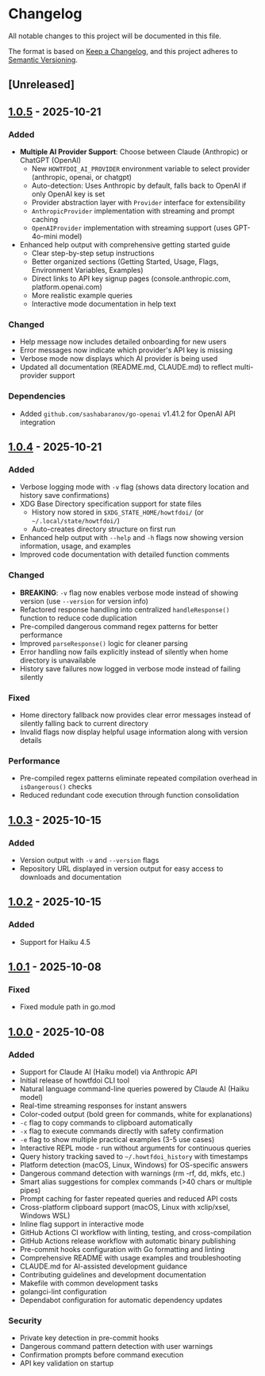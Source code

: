 # Changelog

All notable changes to this project will be documented in this file.

The format is based on [Keep a Changelog](https://keepachangelog.com/en/1.1.0/),
and this project adheres to [Semantic Versioning](https://semver.org/spec/v2.0.0.html).

## [Unreleased]

## [1.0.5] - 2025-10-21

### Added

- **Multiple AI Provider Support**: Choose between Claude (Anthropic) or ChatGPT (OpenAI)
  - New `HOWTFDOI_AI_PROVIDER` environment variable to select provider (anthropic, openai, or chatgpt)
  - Auto-detection: Uses Anthropic by default, falls back to OpenAI if only OpenAI key is set
  - Provider abstraction layer with `Provider` interface for extensibility
  - `AnthropicProvider` implementation with streaming and prompt caching
  - `OpenAIProvider` implementation with streaming support (uses GPT-4o-mini model)
- Enhanced help output with comprehensive getting started guide
  - Clear step-by-step setup instructions
  - Better organized sections (Getting Started, Usage, Flags, Environment Variables, Examples)
  - Direct links to API key signup pages (console.anthropic.com, platform.openai.com)
  - More realistic example queries
  - Interactive mode documentation in help text

### Changed

- Help message now includes detailed onboarding for new users
- Error messages now indicate which provider's API key is missing
- Verbose mode now displays which AI provider is being used
- Updated all documentation (README.md, CLAUDE.md) to reflect multi-provider support

### Dependencies

- Added `github.com/sashabaranov/go-openai` v1.41.2 for OpenAI API integration

## [1.0.4] - 2025-10-21

### Added

- Verbose logging mode with `-v` flag (shows data directory location and history save confirmations)
- XDG Base Directory specification support for state files
  - History now stored in `$XDG_STATE_HOME/howtfdoi/` (or `~/.local/state/howtfdoi/`)
  - Auto-creates directory structure on first run
- Enhanced help output with `--help` and `-h` flags now showing version information, usage, and examples
- Improved code documentation with detailed function comments

### Changed

- **BREAKING**: `-v` flag now enables verbose mode instead of showing version (use `--version` for version info)
- Refactored response handling into centralized `handleResponse()` function to reduce code duplication
- Pre-compiled dangerous command regex patterns for better performance
- Improved `parseResponse()` logic for cleaner parsing
- Error handling now fails explicitly instead of silently when home directory is unavailable
- History save failures now logged in verbose mode instead of failing silently

### Fixed

- Home directory fallback now provides clear error messages instead of silently falling back to current directory
- Invalid flags now display helpful usage information along with version details

### Performance

- Pre-compiled regex patterns eliminate repeated compilation overhead in `isDangerous()` checks
- Reduced redundant code execution through function consolidation

## [1.0.3] - 2025-10-15

### Added

- Version output with `-v` and `--version` flags
- Repository URL displayed in version output for easy access to downloads and documentation

## [1.0.2] - 2025-10-15

### Added

- Support for Haiku 4.5

## [1.0.1] - 2025-10-08

### Fixed

- Fixed module path in go.mod

## [1.0.0] - 2025-10-08

### Added

- Support for Claude AI (Haiku model) via Anthropic API
- Initial release of howtfdoi CLI tool
- Natural language command-line queries powered by Claude AI (Haiku model)
- Real-time streaming responses for instant answers
- Color-coded output (bold green for commands, white for explanations)
- `-c` flag to copy commands to clipboard automatically
- `-x` flag to execute commands directly with safety confirmation
- `-e` flag to show multiple practical examples (3-5 use cases)
- Interactive REPL mode - run without arguments for continuous queries
- Query history tracking saved to `~/.howtfdoi_history` with timestamps
- Platform detection (macOS, Linux, Windows) for OS-specific answers
- Dangerous command detection with warnings (rm -rf, dd, mkfs, etc.)
- Smart alias suggestions for complex commands (>40 chars or multiple pipes)
- Prompt caching for faster repeated queries and reduced API costs
- Cross-platform clipboard support (macOS, Linux with xclip/xsel, Windows WSL)
- Inline flag support in interactive mode
- GitHub Actions CI workflow with linting, testing, and cross-compilation
- GitHub Actions release workflow with automatic binary publishing
- Pre-commit hooks configuration with Go formatting and linting
- Comprehensive README with usage examples and troubleshooting
- CLAUDE.md for AI-assisted development guidance
- Contributing guidelines and development documentation
- Makefile with common development tasks
- golangci-lint configuration
- Dependabot configuration for automatic dependency updates

### Security

- Private key detection in pre-commit hooks
- Dangerous command pattern detection with user warnings
- Confirmation prompts before command execution
- API key validation on startup

[1.0.5]: https://github.com/NeckBeardPrince/howtfdoi/compare/v1.0.4...v1.0.5
[1.0.4]: https://github.com/NeckBeardPrince/howtfdoi/compare/v1.0.3...v1.0.4
[1.0.3]: https://github.com/NeckBeardPrince/howtfdoi/compare/v1.0.2...v1.0.3
[1.0.2]: https://github.com/NeckBeardPrince/howtfdoi/compare/v1.0.1...v1.0.2
[1.0.1]: https://github.com/NeckBeardPrince/howtfdoi/compare/v1.0.0...v1.0.1
[1.0.0]: https://github.com/NeckBeardPrince/howtfdoi/releases/tag/v1.0.0
